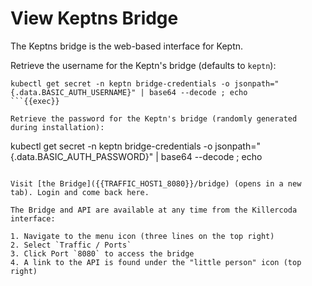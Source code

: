 # View Keptns Bridge

The Keptns bridge is the web-based interface for Keptn.

Retrieve the username for the Keptn's bridge (defaults to `keptn`):

```
kubectl get secret -n keptn bridge-credentials -o jsonpath="{.data.BASIC_AUTH_USERNAME}" | base64 --decode ; echo
```{{exec}}

Retrieve the password for the Keptn's bridge (randomly generated during installation):

```
kubectl get secret -n keptn bridge-credentials -o jsonpath="{.data.BASIC_AUTH_PASSWORD}" | base64 --decode ; echo
```{{exec}}

Visit [the Bridge]({{TRAFFIC_HOST1_8080}}/bridge) (opens in a new tab). Login and come back here.

The Bridge and API are available at any time from the Killercoda interface:

1. Navigate to the menu icon (three lines on the top right)
2. Select `Traffic / Ports`
3. Click Port `8080` to access the bridge
4. A link to the API is found under the "little person" icon (top right)
